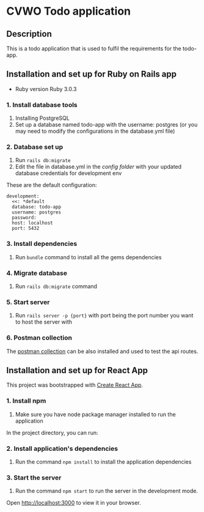 # CVWO Todo application

## Description
This is a todo application that is used to fulfil the requirements for the todo-app. 

## Installation and set up for Ruby on Rails app

* Ruby version
Ruby 3.0.3

### 1. Install database tools
1. Installing PostgreSQL
2. Set up a database named todo-app with the username: postgres (or you may need to modify the configurations in the database.yml file) 

### 2. Database set up
1. Run ```rails db:migrate```
2. Edit the file in database.yml in the _config folder_ with your updated database credentials for development env

These are the default configuration:

```
development:
  <<: *default
  database: todo-app
  username: postgres
  password: 
  host: localhost
  port: 5432
```

### 3. Install dependencies
1. Run ```bundle``` command to install all the gems dependencies

### 4. Migrate database
1. Run ```rails db:migrate``` command


### 5. Start server
1. Run ```rails server -p {port}``` with port being the port number you want to host the server with

### 6. Postman collection
The [postman collection](https://drive.google.com/file/d/1-_iVWlbOb4GjWMtRCrYq9NmVcbAvpAwk/view?usp=sharing) can be also installed and used to test the api routes.


## Installation and set up for React App

This project was bootstrapped with [Create React App](https://github.com/facebook/create-react-app).

### 1. Install npm
1. Make sure you have node package manager installed to run the application

In the project directory, you can run:

### 2. Install application's dependencies
1. Run the command ```npm install``` to install the application dependencies

### 3. Start the server
1. Run the command ```npm start``` to run the server in the development mode.

Open [http://localhost:3000](http://localhost:3000) to view it in your browser.